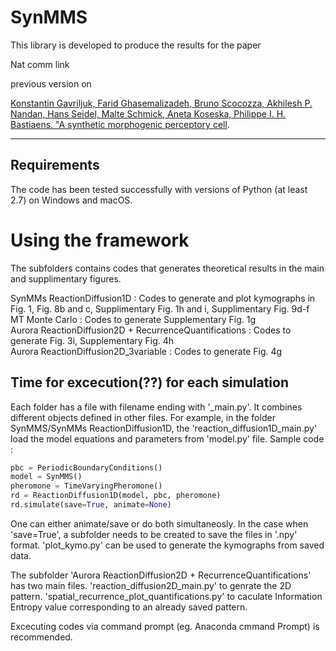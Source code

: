 # SynMMS

This library is developed to produce the results for the paper 

Nat comm link

previous version on

[Konstantin Gavriljuk, Farid Ghasemalizadeh, Bruno Scocozza, Akhilesh P. Nandan, Hans Seidel, Malte Schmick, Aneta Koseska, Philippe I. H. Bastiaens. "A synthetic morphogenic perceptory cell](https://doi.org/10.1101/481887).

-------------------------
Requirements
-------------------------

The code has been tested successfully with versions of Python (at least 2.7) on Windows and macOS.

Using the framework
===================

The subfolders contains codes that generates theoretical results in the main and supplimentary figures.

SynMMs ReactionDiffusion1D : Codes to generate and plot kymographs in Fig. 1, Fig. 8b and c, Supplimentary Fig. 1h and i, Supplimentary Fig. 9d-f\
MT Monte Carlo             : Codes to generate Supplementary Fig. 1g \
Aurora ReactionDiffusion2D + RecurrenceQuantifications : Codes to generate Fig. 3i, Supplementary Fig. 4h\
Aurora ReactionDiffusion2D_3variable                   : Codes to generate Fig. 4g


Time for excecution(??) for each simulation
-----------------------------------------------------------

Each folder has a file with filename ending with '_main.py'. It combines different objects defined in other files. For example, in the folder SynMMS/SynMMs ReactionDiffusion1D,
the 'reaction_diffusion1D_main.py' load the model equations and parameters from 'model.py' file. 
Sample code :
```python
pbc = PeriodicBoundaryConditions()
model = SynMMS()
pheromone = TimeVaryingPheromone()
rd = ReactionDiffusion1D(model, pbc, pheromone)
rd.simulate(save=True, animate=None)
```
One can either animate/save or do both simultaneosly. In the case when 'save=True', a subfolder needs to be created to save the files in '.npy' format.
'plot_kymo.py' can be used to generate the kymographs from saved data.

The subfolder 'Aurora ReactionDiffusion2D + RecurrenceQuantifications' has two main files. 'reaction_diffusion2D_main.py' to genrate the 2D pattern.
'spatial_recurrence_plot_quantifications.py' to caculate Information Entropy value corresponding to an already saved pattern. 

Excecuting codes via command prompt (eg. Anaconda cmmand Prompt) is recommended.

